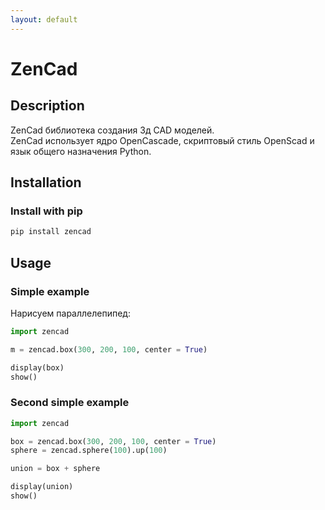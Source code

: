```yaml
---
layout: default
---
```


# ZenCad

## Description
ZenCad библиотека создания 3д CAD моделей.  
ZenCad использует ядро OpenCascade, скриптовый стиль OpenScad и язык общего назначения Python.  

## Installation

### Install with pip

```sh
pip install zencad
```

## Usage

### Simple example

Нарисуем параллелепипед:
```python
import zencad

m = zencad.box(300, 200, 100, center = True)

display(box)
show()
```

### Second simple example
```python
import zencad

box = zencad.box(300, 200, 100, center = True)
sphere = zencad.sphere(100).up(100)

union = box + sphere

display(union)
show()
```